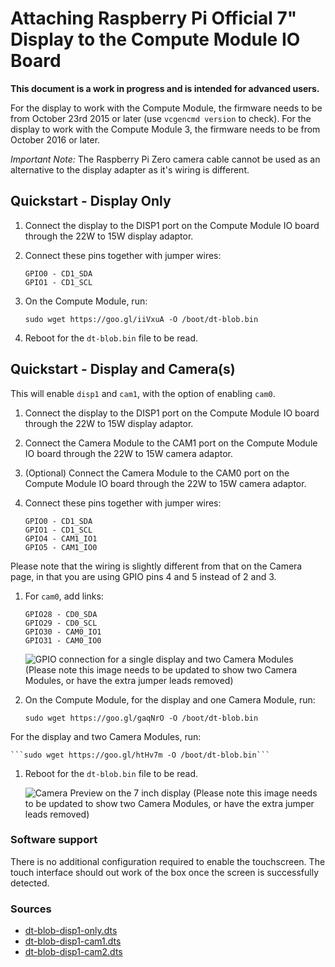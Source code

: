 # Attaching Raspberry Pi Official 7" Display to the Compute Module IO Board

**This document is a work in progress and is intended for advanced users.**

For the display to work with the Compute Module, the firmware needs to be from October 23rd 2015 or later (use `vcgencmd version` to check). For the display to work with the Compute Module 3, the firmware needs to be from October 2016 or later.

*Important Note:* The Raspberry Pi Zero camera cable cannot be used as an alternative to the display adapter as it's wiring is different.   

## Quickstart - Display Only

1. Connect the display to the DISP1 port on the Compute Module IO board through the 22W to 15W display adaptor.
1. Connect these pins together with jumper wires:

	```
	GPIO0 - CD1_SDA
	GPIO1 - CD1_SCL
	```

1. On the Compute Module, run:

	```sudo wget https://goo.gl/iiVxuA -O /boot/dt-blob.bin```

1. Reboot for the `dt-blob.bin` file to be read.

## Quickstart - Display and Camera(s)
This will enable `disp1` and `cam1`, with the option of enabling `cam0`.

1. Connect the display to the DISP1 port on the Compute Module IO board through the 22W to 15W display adaptor.
1. Connect the Camera Module to the CAM1 port on the Compute Module IO board through the 22W to 15W camera adaptor.
1. (Optional) Connect the Camera Module to the CAM0 port on the Compute Module IO board through the 22W to 15W camera adaptor.
1. Connect these pins together with jumper wires:

	```
	GPIO0 - CD1_SDA
	GPIO1 - CD1_SCL
	GPIO4 - CAM1_IO1
	GPIO5 - CAM1_IO0
	```
Please note that the wiring is slightly different from that on the Camera page, in that you are using GPIO pins 4 and 5 instead of 2 and 3.

1. For `cam0`, add links:

	```
	GPIO28 - CD0_SDA
	GPIO29 - CD0_SCL
	GPIO30 - CAM0_IO1
	GPIO31 - CAM0_IO0
	```

	![GPIO connection for a single display and two Camera Modules](images/CMIO-Cam-Disp-GPIO.jpg)
	(Please note this image needs to be updated to show two Camera Modules, or have the extra jumper leads removed)

1. On the Compute Module, for the display and one Camera Module, run:

	```sudo wget https://goo.gl/gaqNrO -O /boot/dt-blob.bin```  

  For the display and two Camera Modules, run:

	```sudo wget https://goo.gl/htHv7m -O /boot/dt-blob.bin```

1. Reboot for the `dt-blob.bin` file to be read.

	![Camera Preview on the 7 inch display](images/CMIO-Cam-Disp-Example.jpg)
	(Please note this image needs to be updated to show two Camera Modules, or have the extra jumper leads removed)

### Software support

There is no additional configuration required to enable the touchscreen. The touch interface should out work of the box once the screen is successfully detected.


### Sources
- [dt-blob-disp1-only.dts](dt-blob-disp1-only.dts)
- [dt-blob-disp1-cam1.dts](dt-blob-disp1-cam1.dts)
- [dt-blob-disp1-cam2.dts](dt-blob-disp1-cam2.dts)
